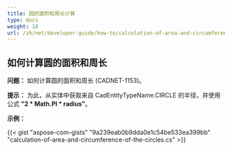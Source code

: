 ```yaml
---
title: 圆的面积和周长计算
type: docs
weight: 18
url: /zh/net/developer-guide/how-to/calculation-of-area-and-circumference-of-the-circles/
---
```


## **如何计算圆的面积和周长**

**问题：** 如何计算圆的面积和周长 (CADNET-1153)。

**提示：** 为此，从实体中获取来自 CadEntityTypeName.CIRCLE 的半径，并使用公式 **"2 * Math.PI * radius"**。

**示例：**

{{< gist "aspose-com-gists" "9a239eab0b9dda0e1c54be533ea399bb" "calculation-of-area-and-circumference-of-the-circles.cs" >}}
